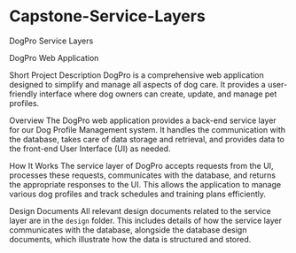# Capstone-Service-Layers
DogPro Service Layers

DogPro Web Application

Short Project Description
DogPro is a comprehensive web application designed to simplify and manage all aspects of dog care. It provides a user-friendly interface where dog owners can create, update, and manage pet profiles.

Overview
The DogPro web application provides a back-end service layer for our Dog Profile Management system. It handles the communication with the database, takes care of data storage and retrieval, and provides data to the front-end User Interface (UI) as needed. 

How It Works
The service layer of DogPro accepts requests from the UI, processes these requests, communicates with the database, and returns the appropriate responses to the UI. This allows the application to manage various dog profiles and track schedules and training plans efficiently.

Design Documents
All relevant design documents related to the service layer are in the `design` folder. This includes details of how the service layer communicates with the database, alongside the database design documents, which illustrate how the data is structured and stored.


  
